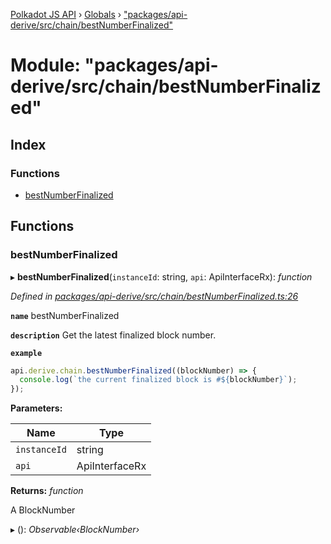 [Polkadot JS API](../README.md) › [Globals](../globals.md) › ["packages/api-derive/src/chain/bestNumberFinalized"](_packages_api_derive_src_chain_bestnumberfinalized_.md)

# Module: "packages/api-derive/src/chain/bestNumberFinalized"

## Index

### Functions

* [bestNumberFinalized](_packages_api_derive_src_chain_bestnumberfinalized_.md#bestnumberfinalized)

## Functions

###  bestNumberFinalized

▸ **bestNumberFinalized**(`instanceId`: string, `api`: ApiInterfaceRx): *function*

*Defined in [packages/api-derive/src/chain/bestNumberFinalized.ts:26](https://github.com/polkadot-js/api/blob/dac3261a16/packages/api-derive/src/chain/bestNumberFinalized.ts#L26)*

**`name`** bestNumberFinalized

**`description`** Get the latest finalized block number.

**`example`** 
<BR>

```javascript
api.derive.chain.bestNumberFinalized((blockNumber) => {
  console.log(`the current finalized block is #${blockNumber}`);
});
```

**Parameters:**

Name | Type |
------ | ------ |
`instanceId` | string |
`api` | ApiInterfaceRx |

**Returns:** *function*

A BlockNumber

▸ (): *Observable‹BlockNumber›*

